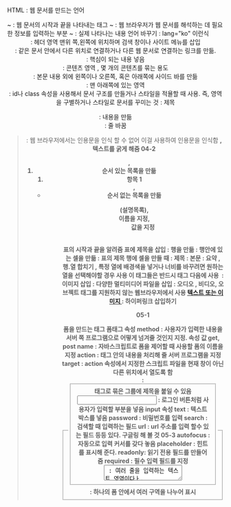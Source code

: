 HTML : 웹 문서를 만드는 언어
<html>~</html> : 웹 문서의 시작과 끝을 나타내는 태그

<head>~</head> : 웹 브라우저가 웹 문서를 해석하는 데 필요한 정보를 입력하는 부분
<body>~</body> : 실제 나타나는 내용
언어 바꾸기 : lang="ko" 이런식 

<header> : 헤더 영역 맨위 쪽,왼쪽에 위치하며 검색 창이나 사이트 메뉴를 삽입
<nav> : 같은 문서 안에서 다른 위치로 연결하거나 다른 웹 문서로 연결하는 링크를 만듦.
<main> : 핵심이 되는 내용 넣음
<section> : 콘텐츠 영역 , 몇 개의 콘텐츠를 묶는 용도 
<aside> : 본문 내용 외에 왼쪽이나 오른쪽, 혹은 아래쪽에 사이드 바를 만듦
<footer> : 맨 아래쪽에 있는 영역
<div> : id나 class 속성을 사용해서 문서 구조를 만들거나 스타일을 적욜할 때 사용. 즉, 영역을 구별하거나 스타일로 문서를 꾸미는 것
<hn> : 제목
<p> : 내용을 만듦 <br> : 줄 바꿈
<blockquote> : 웹 브라우저에서는 인용문을 인식 할 수 없어 이걸 사용하여 인용문을 인식함
<strong>,<b> 텍스트를 굵게 해줌
04-2
  <ol>,<li> 순서 있는 목록을 만듦
    <ol>
      <li>항목 1  </li>
    </ol>
  
  <ul>,<li> 순서 없는 목록을 만듦
    
  <dl>(설명목록),<dt>이름을 지정,<dd> 값을 지정
<table></table> 표의 시작과 끝을 알려줌 <caption> 표에 제목을 삽입
<tr> : 행을 만듦 <td> : 행안에 있는 셀을 만듦 <th> : 표의 제목 행에 셀을 만들 때 
<thead> : 제목 
<tbody> : 본문
<tfoot> : 요약
<rowspan>,<colspan> 행.열 합치기
<col>,<colgroup> 특정 열에 배경색을 넣거나 너비를 바꾸려면 원하는 열을 선택해야할 경우 사용 이 태그들은 반드시 <caption> 태그 다음에 사용
<img> : 이미지 삽입 
<object> : 다양한 멀티미디어 파일을 삽입
<embed> : 오디오 , 비디오, 오브젝트 태그를 지원하지 않는 웹브라우저에서 사용
<a href = " 링크할 주소 ">텍스트 또는 이미지 </a> : 하이퍼링크 삽입하기
  
  05-1
<form> 폼을 만드는 태그
  폼태그 속성
  method : 사용자가 입력한 내용을 서버 쪽 프로그램으로 어떻게 넘겨줄 것인지 지정. 속성 값 get, post
  name : 자바스크립트로 폼을 제어할 때 사용할 폼의 이름을 지정
  action : <form>태그 안의 내용을 처리해 줄 서버 프로그램을 지정
  target : action 속성에서 지정한 스크립트 파일을 현재 창이 아닌 다른 위치에서 열도록 함
<fieldset> : 하나의 폼 안에서 여러 구역을 나누어 표시
<legend> : <fieldset>태그로 묶은 그룹에 제목을 붙일 수 있음
<input> : 로그인 버튼처럼 사용자가 입력할 부분을 넣음
  input 속성
  text : 텍스트 박스를 넣음 password :  비밀번호를 입력 search : 검색할 때 입력하는 필드 url : url 주소를 입력 할수 있는 필드 등등 있다. 구글링 해 볼 것
 05-3 
 autofocus : 자동으로 입력 커서를 갖다 놓음 
 placeholder : 힌트를 표시해 준다.
 readonly: 읽기 전용 필드를 만들어 줌
 required : 필수 입력 필드를 지정
 <textarea> : 여러 줄을 입력하는 텍스트 영역이다ㅏ.
 <select>,<option> : 드롭다운 목록 만들어준다.
 <datalist>,<option> 데이터 목록을 만들어준다.
 <button> 버튼을 만들어준다.

